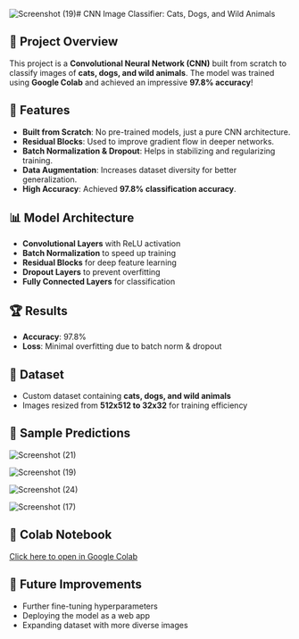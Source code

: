 ![Screenshot (19)](https://github.com/user-attachments/assets/3a3a6744-3fd1-417b-bbd9-916ee2914720)# CNN Image Classifier: Cats, Dogs, and Wild Animals

## 📌 Project Overview
This project is a **Convolutional Neural Network (CNN)** built from scratch to classify images of **cats, dogs, and wild animals**. The model was trained using **Google Colab** and achieved an impressive **97.8% accuracy**!

## 🚀 Features
- **Built from Scratch**: No pre-trained models, just a pure CNN architecture.
- **Residual Blocks**: Used to improve gradient flow in deeper networks.
- **Batch Normalization & Dropout**: Helps in stabilizing and regularizing training.
- **Data Augmentation**: Increases dataset diversity for better generalization.
- **High Accuracy**: Achieved **97.8% classification accuracy**.

## 📊 Model Architecture
- **Convolutional Layers** with ReLU activation
- **Batch Normalization** to speed up training
- **Residual Blocks** for deep feature learning
- **Dropout Layers** to prevent overfitting
- **Fully Connected Layers** for classification

## 🏆 Results  
- **Accuracy**: 97.8%  
- **Loss**: Minimal overfitting due to batch norm & dropout

## 📂 Dataset
- Custom dataset containing **cats, dogs, and wild animals**
- Images resized from **512x512 to 32x32** for training efficiency

## 📸 Sample Predictions
![Screenshot (21)](https://github.com/user-attachments/assets/bbde1636-95f9-4879-81a8-f525967e6f68)

![Screenshot (19)](https://github.com/user-attachments/assets/fbbdc4fd-9a88-4ccd-b058-8e0025a42dcf)

![Screenshot (24)](https://github.com/user-attachments/assets/6179ba42-d984-4113-b206-c51d6ce34e09)

![Screenshot (17)](https://github.com/user-attachments/assets/51625619-6fea-47dd-a306-0f0e37cf8cd6)


## 🔗 Colab Notebook
[Click here to open in Google Colab](https://colab.research.google.com/drive/1TwMoS1Le3aqUZ_xhKkAs1yWZ4VvGjL-k?authuser=1&hl=en#scrollTo=o8dW2p-WC0IY)

## 🌟 Future Improvements
- Further fine-tuning hyperparameters
- Deploying the model as a web app
- Expanding dataset with more diverse images

